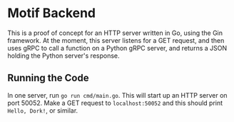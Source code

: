 # Motif Backend

This is a proof of concept for an HTTP server written in Go, using the Gin
framework. At the moment, this server listens for a GET request, and then uses
gRPC to call a function on a Python gRPC server, and returns a JSON holding the
Python server's response.

## Running the Code   

In one server, run `go run cmd/main.go`. This will start up an HTTP server on
port 50052. Make a GET request to `localhost:50052` and this should print
`Hello, Dork!`, or similar.

